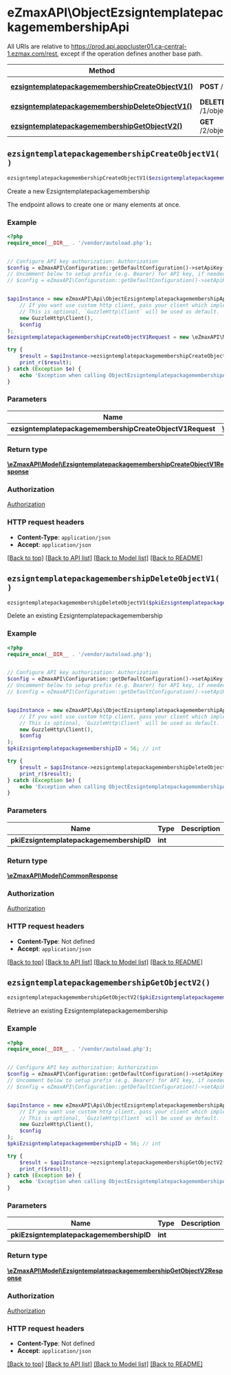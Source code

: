 # eZmaxAPI\ObjectEzsigntemplatepackagemembershipApi

All URIs are relative to https://prod.api.appcluster01.ca-central-1.ezmax.com/rest, except if the operation defines another base path.

| Method | HTTP request | Description |
| ------------- | ------------- | ------------- |
| [**ezsigntemplatepackagemembershipCreateObjectV1()**](ObjectEzsigntemplatepackagemembershipApi.md#ezsigntemplatepackagemembershipCreateObjectV1) | **POST** /1/object/ezsigntemplatepackagemembership | Create a new Ezsigntemplatepackagemembership |
| [**ezsigntemplatepackagemembershipDeleteObjectV1()**](ObjectEzsigntemplatepackagemembershipApi.md#ezsigntemplatepackagemembershipDeleteObjectV1) | **DELETE** /1/object/ezsigntemplatepackagemembership/{pkiEzsigntemplatepackagemembershipID} | Delete an existing Ezsigntemplatepackagemembership |
| [**ezsigntemplatepackagemembershipGetObjectV2()**](ObjectEzsigntemplatepackagemembershipApi.md#ezsigntemplatepackagemembershipGetObjectV2) | **GET** /2/object/ezsigntemplatepackagemembership/{pkiEzsigntemplatepackagemembershipID} | Retrieve an existing Ezsigntemplatepackagemembership |


## `ezsigntemplatepackagemembershipCreateObjectV1()`

```php
ezsigntemplatepackagemembershipCreateObjectV1($ezsigntemplatepackagemembershipCreateObjectV1Request): \eZmaxAPI\Model\EzsigntemplatepackagemembershipCreateObjectV1Response
```

Create a new Ezsigntemplatepackagemembership

The endpoint allows to create one or many elements at once.

### Example

```php
<?php
require_once(__DIR__ . '/vendor/autoload.php');


// Configure API key authorization: Authorization
$config = eZmaxAPI\Configuration::getDefaultConfiguration()->setApiKey('Authorization', 'YOUR_API_KEY');
// Uncomment below to setup prefix (e.g. Bearer) for API key, if needed
// $config = eZmaxAPI\Configuration::getDefaultConfiguration()->setApiKeyPrefix('Authorization', 'Bearer');


$apiInstance = new eZmaxAPI\Api\ObjectEzsigntemplatepackagemembershipApi(
    // If you want use custom http client, pass your client which implements `GuzzleHttp\ClientInterface`.
    // This is optional, `GuzzleHttp\Client` will be used as default.
    new GuzzleHttp\Client(),
    $config
);
$ezsigntemplatepackagemembershipCreateObjectV1Request = new \eZmaxAPI\Model\EzsigntemplatepackagemembershipCreateObjectV1Request(); // \eZmaxAPI\Model\EzsigntemplatepackagemembershipCreateObjectV1Request

try {
    $result = $apiInstance->ezsigntemplatepackagemembershipCreateObjectV1($ezsigntemplatepackagemembershipCreateObjectV1Request);
    print_r($result);
} catch (Exception $e) {
    echo 'Exception when calling ObjectEzsigntemplatepackagemembershipApi->ezsigntemplatepackagemembershipCreateObjectV1: ', $e->getMessage(), PHP_EOL;
}
```

### Parameters

| Name | Type | Description  | Notes |
| ------------- | ------------- | ------------- | ------------- |
| **ezsigntemplatepackagemembershipCreateObjectV1Request** | [**\eZmaxAPI\Model\EzsigntemplatepackagemembershipCreateObjectV1Request**](../Model/EzsigntemplatepackagemembershipCreateObjectV1Request.md)|  | |

### Return type

[**\eZmaxAPI\Model\EzsigntemplatepackagemembershipCreateObjectV1Response**](../Model/EzsigntemplatepackagemembershipCreateObjectV1Response.md)

### Authorization

[Authorization](../../README.md#Authorization)

### HTTP request headers

- **Content-Type**: `application/json`
- **Accept**: `application/json`

[[Back to top]](#) [[Back to API list]](../../README.md#endpoints)
[[Back to Model list]](../../README.md#models)
[[Back to README]](../../README.md)

## `ezsigntemplatepackagemembershipDeleteObjectV1()`

```php
ezsigntemplatepackagemembershipDeleteObjectV1($pkiEzsigntemplatepackagemembershipID): \eZmaxAPI\Model\CommonResponse
```

Delete an existing Ezsigntemplatepackagemembership



### Example

```php
<?php
require_once(__DIR__ . '/vendor/autoload.php');


// Configure API key authorization: Authorization
$config = eZmaxAPI\Configuration::getDefaultConfiguration()->setApiKey('Authorization', 'YOUR_API_KEY');
// Uncomment below to setup prefix (e.g. Bearer) for API key, if needed
// $config = eZmaxAPI\Configuration::getDefaultConfiguration()->setApiKeyPrefix('Authorization', 'Bearer');


$apiInstance = new eZmaxAPI\Api\ObjectEzsigntemplatepackagemembershipApi(
    // If you want use custom http client, pass your client which implements `GuzzleHttp\ClientInterface`.
    // This is optional, `GuzzleHttp\Client` will be used as default.
    new GuzzleHttp\Client(),
    $config
);
$pkiEzsigntemplatepackagemembershipID = 56; // int

try {
    $result = $apiInstance->ezsigntemplatepackagemembershipDeleteObjectV1($pkiEzsigntemplatepackagemembershipID);
    print_r($result);
} catch (Exception $e) {
    echo 'Exception when calling ObjectEzsigntemplatepackagemembershipApi->ezsigntemplatepackagemembershipDeleteObjectV1: ', $e->getMessage(), PHP_EOL;
}
```

### Parameters

| Name | Type | Description  | Notes |
| ------------- | ------------- | ------------- | ------------- |
| **pkiEzsigntemplatepackagemembershipID** | **int**|  | |

### Return type

[**\eZmaxAPI\Model\CommonResponse**](../Model/CommonResponse.md)

### Authorization

[Authorization](../../README.md#Authorization)

### HTTP request headers

- **Content-Type**: Not defined
- **Accept**: `application/json`

[[Back to top]](#) [[Back to API list]](../../README.md#endpoints)
[[Back to Model list]](../../README.md#models)
[[Back to README]](../../README.md)

## `ezsigntemplatepackagemembershipGetObjectV2()`

```php
ezsigntemplatepackagemembershipGetObjectV2($pkiEzsigntemplatepackagemembershipID): \eZmaxAPI\Model\EzsigntemplatepackagemembershipGetObjectV2Response
```

Retrieve an existing Ezsigntemplatepackagemembership



### Example

```php
<?php
require_once(__DIR__ . '/vendor/autoload.php');


// Configure API key authorization: Authorization
$config = eZmaxAPI\Configuration::getDefaultConfiguration()->setApiKey('Authorization', 'YOUR_API_KEY');
// Uncomment below to setup prefix (e.g. Bearer) for API key, if needed
// $config = eZmaxAPI\Configuration::getDefaultConfiguration()->setApiKeyPrefix('Authorization', 'Bearer');


$apiInstance = new eZmaxAPI\Api\ObjectEzsigntemplatepackagemembershipApi(
    // If you want use custom http client, pass your client which implements `GuzzleHttp\ClientInterface`.
    // This is optional, `GuzzleHttp\Client` will be used as default.
    new GuzzleHttp\Client(),
    $config
);
$pkiEzsigntemplatepackagemembershipID = 56; // int

try {
    $result = $apiInstance->ezsigntemplatepackagemembershipGetObjectV2($pkiEzsigntemplatepackagemembershipID);
    print_r($result);
} catch (Exception $e) {
    echo 'Exception when calling ObjectEzsigntemplatepackagemembershipApi->ezsigntemplatepackagemembershipGetObjectV2: ', $e->getMessage(), PHP_EOL;
}
```

### Parameters

| Name | Type | Description  | Notes |
| ------------- | ------------- | ------------- | ------------- |
| **pkiEzsigntemplatepackagemembershipID** | **int**|  | |

### Return type

[**\eZmaxAPI\Model\EzsigntemplatepackagemembershipGetObjectV2Response**](../Model/EzsigntemplatepackagemembershipGetObjectV2Response.md)

### Authorization

[Authorization](../../README.md#Authorization)

### HTTP request headers

- **Content-Type**: Not defined
- **Accept**: `application/json`

[[Back to top]](#) [[Back to API list]](../../README.md#endpoints)
[[Back to Model list]](../../README.md#models)
[[Back to README]](../../README.md)
